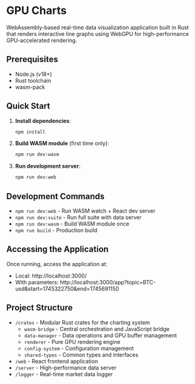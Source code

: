 # GPU Charts

WebAssembly-based real-time data visualization application built in Rust that renders interactive line graphs using WebGPU for high-performance GPU-accelerated rendering.

## Prerequisites

- Node.js (v18+)
- Rust toolchain
- wasm-pack

## Quick Start

1. **Install dependencies**:
   ```bash
   npm install
   ```

2. **Build WASM module** (first time only):
   ```bash
   npm run dev:wasm
   ```

3. **Run development server**:
   ```bash
   npm run dev:web
   ```

## Development Commands

- `npm run dev:web` - Run WASM watch + React dev server
- `npm run dev:suite` - Run full suite with data server
- `npm run dev:wasm` - Build WASM module once
- `npm run build` - Production build

## Accessing the Application

Once running, access the application at:
- Local: http://localhost:3000/
- With parameters: http://localhost:3000/app?topic=BTC-usd&start=1745322750&end=1745691150

## Project Structure

- `/crates` - Modular Rust crates for the charting system
  - `wasm-bridge` - Central orchestration and JavaScript bridge
  - `data-manager` - Data operations and GPU buffer management
  - `renderer` - Pure GPU rendering engine
  - `config-system` - Configuration management
  - `shared-types` - Common types and interfaces
- `/web` - React frontend application
- `/server` - High-performance data server
- `/logger` - Real-time market data logger